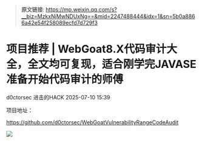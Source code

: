 > **原文链接**: https://mp.weixin.qq.com/s?__biz=MzkxNjMwNDUxNg==&mid=2247488444&idx=1&sn=5b0a8866a42e54f258089ecfd7d729f3

#  项目推荐 | WebGoat8.X代码审计大全，全文均可复现，适合刚学完JAVASE准备开始代码审计的师傅  
d0ctorsec  进击的HACK   2025-07-10 15:39  
  
项目地址：  
  
https://github.com/d0ctorsec/WebGoatVulnerabilityRangeCodeAudit  
  
![](https://mmbiz.qpic.cn/sz_mmbiz_png/a1BOUvqnbria70nQlX2JTPLPREtgPM1Nyuhs129WxW5HjYib2c0Ira40VlyN0WgdhwEKRQfnxwlMBqb5Jzx3jJicw/640?wx_fmt=png&from=appmsg "")  
  
  
